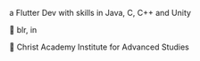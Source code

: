 a Flutter Dev with skills in Java, C, C++ and Unity

📍 blr, in

📖 Christ Academy Institute for Advanced Studies
